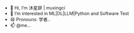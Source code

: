 - 👋 Hi, I’m 沐星辞 | muxingci
- 🌱 I’m interested in ML|DL|LLM|Python and Software Test
- 😄 Pronouns: 学者..
- 📫 @me...
